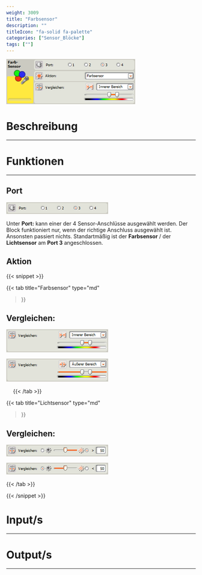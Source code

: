 ```yaml
---
weight: 3009
title: "Farbsensor"
description: ""
titleIcon: "fa-solid fa-palette"
categories: ["Sensor_Blöcke"]
tags: [""]
---
```


![Block.png](/images/nxt-images/Kapitel%203%20Sensoren/3.10%20Farbsensor/Block.png)

# Beschreibung
---

# Funktionen
---

## Port

![Port.png](/images/nxt-images/Kapitel%203%20Sensoren/3.10%20Farbsensor/Port.png)

Unter **Port:** kann einer der 4 Sensor-Anschlüsse ausgewählt werden. Der Block funktioniert nur, wenn der richtige Anschluss ausgewählt ist. Ansonsten passiert nichts. Standartmäßig ist der **Farbsensor** / der **Lichtsensor** am **Port 3** angeschlossen.

## Aktion

{{< snippet >}}

{{< tab
    title="Farbsensor"
    type="md"
>}}

## Vergleichen:

![Vergleichen1.png](/images/nxt-images/Kapitel%203%20Sensoren/3.10%20Farbsensor/Vergleichen1.png)

![Vergleichen2.png](/images/nxt-images/Kapitel%203%20Sensoren/3.10%20Farbsensor/Vergleichen2.png)
 
 
{{< /tab >}}

{{< tab
    title="Lichtsensor"
    type="md"
>}}

## Vergleichen:

![Vergleichen3.png](/images/nxt-images/Kapitel%203%20Sensoren/3.10%20Farbsensor/Vergleichen3.png)

![Vergleichen4.png](/images/nxt-images/Kapitel%203%20Sensoren/3.10%20Farbsensor/Vergleichen4.png)

{{< /tab >}}

{{< /snippet >}}

# Input/s
---

# Output/s
---
